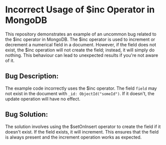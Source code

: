# Incorrect Usage of $inc Operator in MongoDB
This repository demonstrates an example of an uncommon bug related to the $inc operator in MongoDB.
The $inc operator is used to increment or decrement a numerical field in a document. However, if the field does not exist, the $inc operation will not create the field; instead, it will simply do nothing. This behaviour can lead to unexpected results if you're not aware of it. 

## Bug Description:
The example code incorrectly uses the $inc operator. The field `field` may not exist in the document with `_id: ObjectId("someId")`. If it doesn't, the update operation will have no effect. 
## Bug Solution:
The solution involves using the $setOnInsert operator to create the field if it doesn't exist. If the field exists, it will increment. This ensures that the field is always present and the increment operation works as expected.